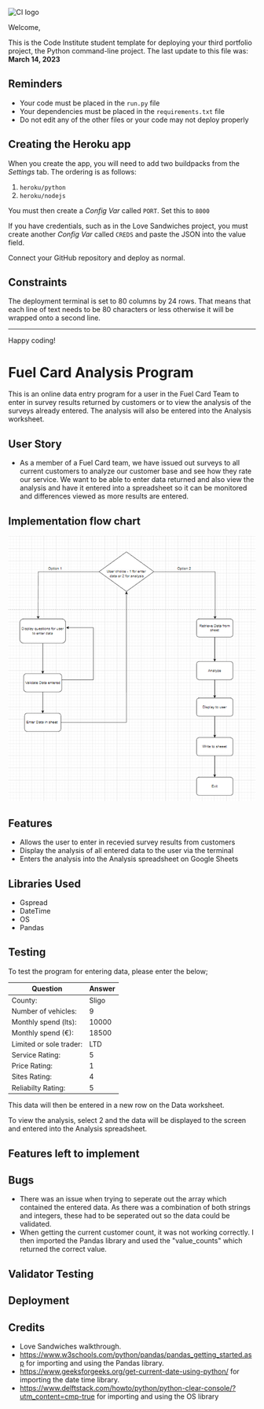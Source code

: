![CI logo](https://codeinstitute.s3.amazonaws.com/fullstack/ci_logo_small.png)

Welcome,

This is the Code Institute student template for deploying your third portfolio project, the Python command-line project. The last update to this file was: **March 14, 2023**

## Reminders

- Your code must be placed in the `run.py` file
- Your dependencies must be placed in the `requirements.txt` file
- Do not edit any of the other files or your code may not deploy properly

## Creating the Heroku app

When you create the app, you will need to add two buildpacks from the _Settings_ tab. The ordering is as follows:

1. `heroku/python`
2. `heroku/nodejs`

You must then create a _Config Var_ called `PORT`. Set this to `8000`

If you have credentials, such as in the Love Sandwiches project, you must create another _Config Var_ called `CREDS` and paste the JSON into the value field.

Connect your GitHub repository and deploy as normal.

## Constraints

The deployment terminal is set to 80 columns by 24 rows. That means that each line of text needs to be 80 characters or less otherwise it will be wrapped onto a second line.

---

Happy coding!

# Fuel Card Analysis Program

This is an online data entry program for a user in the Fuel Card Team to enter in survey results returned by customers or to view the analysis of the surveys already entered. The analysis will also be entered into the Analysis worksheet.

## User Story

+ As a member of a Fuel Card team, we have issued out surveys to all current customers to analyze our customer base and see how they rate our service. We want to be able to enter
data returned and also view the analysis and have it entered into a spreadsheet so it can be monitored and differences viewed as more results are entered.

## Implementation flow chart

![Image of flow chart](docs/Flow-chart-pp3.png)

## Features

+ Allows the user to enter in recevied survey results from customers
+ Display the analysis of all entered data to the user via the terminal
+ Enters the analysis into the Analysis spreadsheet on Google Sheets

## Libraries Used

+ Gspread
+ DateTime
+ OS
+ Pandas

## Testing

To test the program for entering data, please enter the below;

| Question                  | Answer |
| --------                  | ------ |
| County:                   | Sligo  |
| Number of vehicles:       | 9      |
| Monthly spend (lts):      | 10000  |
| Monthly spend (€):        | 18500  |
| Limited or sole trader:   | LTD    |
| Service Rating:           | 5      |
| Price Rating:             | 1      |
| Sites Rating:             | 4      |
| Reliabilty Rating:        | 5      |


This data will then be entered in a new row on the Data worksheet.

To view the analysis, select 2 and the data will be displayed to the screen and entered into the Analysis spreadsheet.


## Features left to implement

## Bugs

* There was an issue when trying to seperate out the array which contained the entered data. As there was a combination of both strings and integers, these had to be seperated out so the data could be validated. 
* When getting the current customer count, it was not working correctly. I then imported the Pandas library and used the "value_counts" which returned the correct value.

## Validator Testing

## Deployment

## Credits

+ Love Sandwiches walkthrough.
+ https://www.w3schools.com/python/pandas/pandas_getting_started.asp for importing and using the Pandas library.
+ https://www.geeksforgeeks.org/get-current-date-using-python/ for importing the date time library.
+ https://www.delftstack.com/howto/python/python-clear-console/?utm_content=cmp-true for importing and using the OS library

